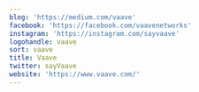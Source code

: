 ```yaml
---
blog: 'https://medium.com/vaave'
facebook: 'https://facebook.com/vaavenetworks'
instagram: 'https://instagram.com/sayvaave'
logohandle: vaave
sort: vaave
title: Vaave
twitter: sayVaave
website: 'https://www.vaave.com/'
---
```

